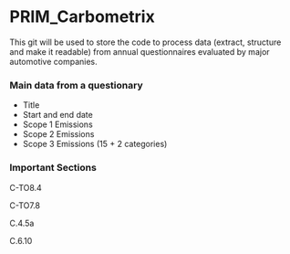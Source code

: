 # PRIM_Carbometrix 

This git will be used to store the code to process data (extract, structure and make it readable) from annual questionnaires evaluated by major automotive companies.

### Main data from a questionary
- Title
- Start and end date
- Scope 1 Emissions
- Scope 2 Emissions
- Scope 3 Emissions (15 + 2 categories)

### Important Sections
C-TO8.4

C-TO7.8

C.4.5a

C.6.10